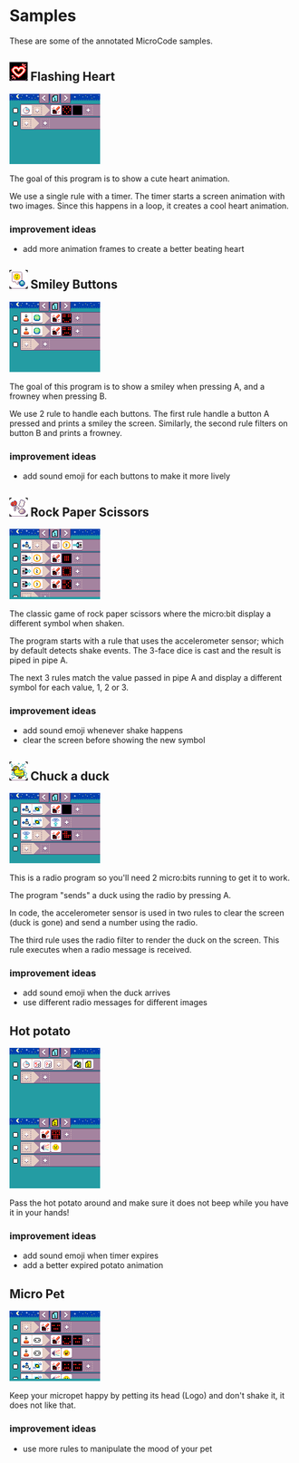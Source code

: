 # Samples

These are some of the annotated MicroCode
samples.

## ![Flashing Heart icon](./images/icon_sample_flashing_heart.png) Flashing Heart

![Flashing Heart MicroCode program](./images/sample_flashing_heart.png)

The goal of this program is to show a cute heart animation.

We use a single rule with a timer. The timer starts a screen animation
with two images. Since this happens in a loop, it creates a cool heart animation.

### improvement ideas

* add more animation frames to create a better beating heart

## ![Smiley Buttons icon](./images/icon_sample_smiley_buttons.png) Smiley Buttons

![Smiley Buttons MicroCode program](./images/sample_smiley_buttons.png)

The goal of this program is to show a smiley
when pressing A, and a frowney when
pressing B.

We use 2 rule to handle each buttons. The first rule
handle a button A pressed and prints a smiley the screen. Similarly, the second rule filters on button B
and prints a frowney.

### improvement ideas

* add sound emoji for each buttons to make it more lively

## ![Rock Paper Scissors icon](./images/icon_sample_rock_paper_scissors.png) Rock Paper Scissors

![Rock Paper Scissors MicroCode program](./images/sample_rock_paper_scissors.png)

The classic game of rock paper scissors
where the micro:bit display a different
symbol when shaken.

The program starts with a rule that uses
the accelerometer sensor; which by default 
detects shake events. The 3-face dice is cast
and the result is piped in pipe A.

The next 3 rules match the value passed in pipe A
and display a different symbol for each value, 1, 2 or 3.

### improvement ideas

* add sound emoji whenever shake happens
* clear the screen before showing the new symbol


## ![Chuck a duck icon](./images/icon_sample_chuck_a_duck.png) Chuck a duck

![Chuck a duck MicroCode program](./images/sample_chuck_a_duck.png)

This is a radio program so you'll need 2 micro:bits running to get it to work.

The program "sends" a duck using the radio
by pressing A.

In code, the accelerometer sensor is used
in two rules to clear the screen (duck is gone)
and send a number using the radio.

The third rule uses the radio filter to render
the duck on the screen. This rule executes
when a radio message is received.

### improvement ideas

* add sound emoji when the duck arrives
* use different radio messages for different images

## Hot potato

![Hot potato MicroCode program](./images/sample_hot_potato.png)

Pass the hot potato around and make
sure it does not beep while you have it 
in your hands!

### improvement ideas

* add sound emoji when timer expires
* add a better expired potato animation

## Micro Pet

![Pet Hamster MicroCode program](./images/sample_pet_hamster.png)

Keep your micropet happy by petting
its head (Logo) and don't shake it, it does not like that.

### improvement ideas

* use more rules to manipulate the mood of your pet